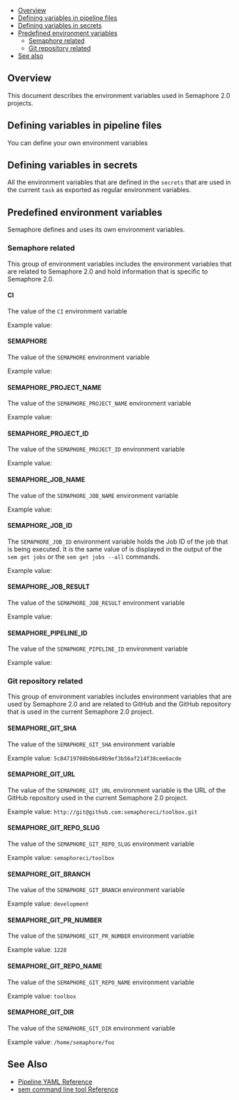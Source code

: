 * [Overview](#overview)
* [Defining variables in pipeline files](#defining-variables-in-pipeline-files)
* [Defining variables in secrets](#defining-variables-in-secrets)
* [Predefined environment variables](#predefined-environment-variables)
   * [Semaphore related](#semaphore-related)
   * [Git repository related](#git-repository-related)
* [See also](#see-also)
   
## Overview

This document describes the environment variables used in Semaphore 2.0
projects.

## Defining variables in pipeline files

You can define your own environment variables

## Defining variables in secrets

All the environment variables that are defined in the `secrets` that are used
in the current `task` as exported as regular environment variables.

## Predefined environment variables

Semaphore defines and uses its own environment variables.

### Semaphore related

This group of environment variables includes the environment variables that
are related to Semaphore 2.0 and hold information that is specific to Semaphore
2.0.

#### CI

The value of the `CI` environment variable

Example value:

#### SEMAPHORE

The value of the `SEMAPHORE` environment variable

Example value:

#### SEMAPHORE\_PROJECT\_NAME

The value of the `SEMAPHORE_PROJECT_NAME` environment variable

Example value:

#### SEMAPHORE\_PROJECT\_ID

The value of the `SEMAPHORE_PROJECT_ID` environment variable

Example value:

#### SEMAPHORE\_JOB\_NAME

The value of the `SEMAPHORE_JOB_NAME` environment variable

Example value:

#### SEMAPHORE\_JOB\_ID

The `SEMAPHORE_JOB_ID` environment variable holds the Job ID of the job that is
being executed. It is the same value of is displayed in the output of the
`sem get jobs` or the `sem get jobs --all` commands.

Example value:

#### SEMAPHORE\_JOB\_RESULT

The value of the `SEMAPHORE_JOB_RESULT` environment variable

Example value:

#### SEMAPHORE\_PIPELINE\_ID

The value of the `SEMAPHORE_PIPELINE_ID` environment variable

Example value:

### Git repository related

This group of environment variables includes environment variables that are
used by Semaphore 2.0 and are related to GitHub and the GitHub repository that
is used in the current Semaphore 2.0 project.

#### SEMAPHORE\_GIT\_SHA

The value of the `SEMAPHORE_GIT_SHA` environment variable

Example value: `5c84719708b9b649b9ef3b56af214f38cee6acde`

#### SEMAPHORE\_GIT\_URL

The value of the `SEMAPHORE_GIT_URL` environment variable is the URL of the
GitHub repository used in the current Semaphore 2.0 project.

Example value: `http://git@github.com:semaphoreci/toolbox.git`

#### SEMAPHORE\_GIT\_REPO_SLUG

The value of the `SEMAPHORE_GIT_REPO_SLUG` environment variable

Example value: `semaphoreci/toolbox`

#### SEMAPHORE\_GIT\_BRANCH

The value of the `SEMAPHORE_GIT_BRANCH` environment variable

Example value: `development`

#### SEMAPHORE\_GIT\_PR\_NUMBER

The value of the `SEMAPHORE_GIT_PR_NUMBER` environment variable

Example value: `1228`

#### SEMAPHORE\_GIT\_REPO_NAME

The value of the `SEMAPHORE_GIT_REPO_NAME` environment variable

Example value: `toolbox`

#### SEMAPHORE\_GIT\_DIR

The value of the `SEMAPHORE_GIT_DIR` environment variable

Example value: `/home/semaphore/foo`

## See Also

* [Pipeline YAML Reference](https://docs.semaphoreci.com/article/50-pipeline-yaml)
* [sem command line tool Reference](https://docs.semaphoreci.com/article/53-sem-reference)
